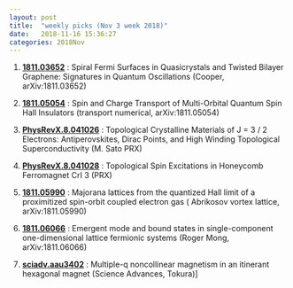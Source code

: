 ```yaml
---
layout: post
title:  "weekly picks (Nov 3 week 2018)"
date:   2018-11-16 15:36:27
categories: 2018Nov
---
```


1. **[1811.03652](https://arxiv.org/abs/1811.03652)** : Spiral Fermi Surfaces in Quasicrystals and Twisted Bilayer Graphene: Signatures in Quantum Oscillations (Cooper, arXiv:1811.03652)

1. **[1811.05054](https://arxiv.org/abs/1811.05054)** : Spin and Charge Transport of Multi-Orbital Quantum Spin Hall Insulators (transport numerical, arXiv:1811.05054)


1. **[PhysRevX.8.041026](https://journals.aps.org/prx/abstract/10.1103/PhysRevX.8.041026)** : Topological Crystalline Materials of J = 3 / 2 Electrons: Antiperovskites, Dirac Points, and High Winding Topological Superconductivity (M. Sato PRX)


1. **[PhysRevX.8.041028](https://journals.aps.org/prx/abstract/10.1103/PhysRevX.8.041028)** : Topological Spin Excitations in Honeycomb Ferromagnet CrI 3 (PRX)


1. **[1811.05990](https://arxiv.org/abs/1811.05990)** : Majorana lattices from the quantized Hall limit of a proximitized spin-orbit coupled electron gas ( Abrikosov vortex lattice, arXiv:1811.05990)


1. **[1811.06066](https://arxiv.org/abs/1811.06066)** : Emergent mode and bound states in single-component one-dimensional lattice fermionic systems (Roger Mong, arXiv:1811.06066)


1. **[sciadv.aau3402](http://advances.sciencemag.org/content/4/11/eaau3402.full)** : Multiple-q noncollinear magnetism in an itinerant hexagonal magnet (Science Advances, Tokura)]